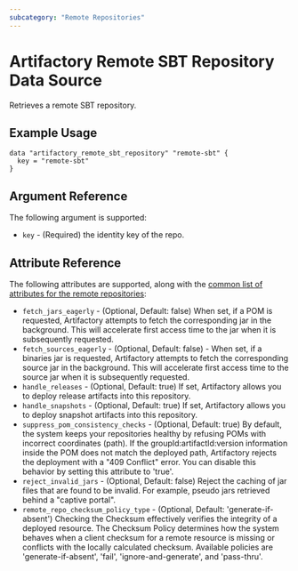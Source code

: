 ```yaml
---
subcategory: "Remote Repositories"
---
```

# Artifactory Remote SBT Repository Data Source

Retrieves a remote SBT repository.

## Example Usage

```hcl
data "artifactory_remote_sbt_repository" "remote-sbt" {
  key = "remote-sbt"
}
```

## Argument Reference

The following argument is supported:

* `key` - (Required) the identity key of the repo.

## Attribute Reference

The following attributes are supported, along with the [common list of attributes for the remote repositories](remote.md):

* `fetch_jars_eagerly` - (Optional, Default: false) When set, if a POM is requested, Artifactory attempts to fetch the corresponding jar in the background. This will accelerate first access time to the jar when it is subsequently requested. 
* `fetch_sources_eagerly` - (Optional, Default: false) - When set, if a binaries jar is requested, Artifactory attempts to fetch the corresponding source jar in the background. This will accelerate first access time to the source jar when it is subsequently requested.
* `handle_releases` - (Optional, Default: true) If set, Artifactory allows you to deploy release artifacts into this repository.
* `handle_snapshots` - (Optional, Default: true) If set, Artifactory allows you to deploy snapshot artifacts into this repository.
* `suppress_pom_consistency_checks` - (Optional, Default: true) By default, the system keeps your repositories healthy by refusing POMs with incorrect coordinates (path). If the groupId:artifactId:version information inside the POM does not match the deployed path, Artifactory rejects the deployment with a "409 Conflict" error. You can disable this behavior by setting this attribute to 'true'.
* `reject_invalid_jars` - (Optional, Default: false) Reject the caching of jar files that are found to be invalid. For example, pseudo jars retrieved behind a "captive portal".
* `remote_repo_checksum_policy_type` - (Optional, Default: 'generate-if-absent') Checking the Checksum effectively verifies the integrity of a deployed resource. The Checksum Policy determines how the system behaves when a client checksum for a remote resource is missing or conflicts with the locally calculated checksum. Available policies are 'generate-if-absent', 'fail', 'ignore-and-generate', and 'pass-thru'. 